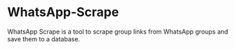 # WhatsApp-Scrape
WhatsApp Scrape is a tool to scrape group links from WhatsApp groups and save them to a database. 
